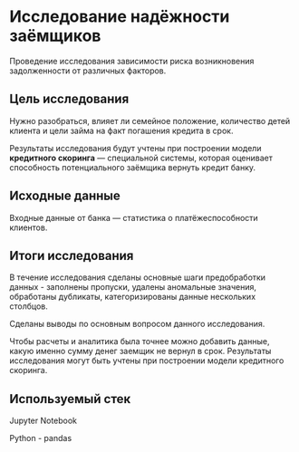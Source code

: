 # Исследование надёжности заёмщиков

Проведение исследования зависимости риска возникновения задолженности от различных факторов.

## Цель исследования

Нужно разобраться, влияет ли семейное положение, количество детей клиента и цели займа на факт погашения кредита в срок.

Результаты исследования будут учтены при построении модели **кредитного скоринга** — специальной системы, которая оценивает способность потенциального заёмщика вернуть кредит банку.

## Исходные данные

Входные данные от банка — статистика о платёжеспособности клиентов.

## Итоги исследования

В течение исследования сделаны основные шаги предобработки данных - заполнены пропуски, удалены аномальные значения, обработаны дубликаты, категоризированы данные нескольких столбцов.

Сделаны выводы по основным вопросом данного исследования.

Чтобы расчеты и аналитика была точнее можно добавить данные, какую именно сумму денег заемщик не вернул в срок. Результаты исследования могут быть учтены при построении модели кредитного скоринга.

## Используемый стек

Jupyter Notebook

Python - pandas
